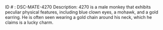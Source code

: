 ID # : DSC-MATE-4270
Description: 4270 is a male monkey that exhibits peculiar physical features, including blue clown eyes, a mohawk, and a gold earring. He is often seen wearing a gold chain around his neck, which he claims is a lucky charm.